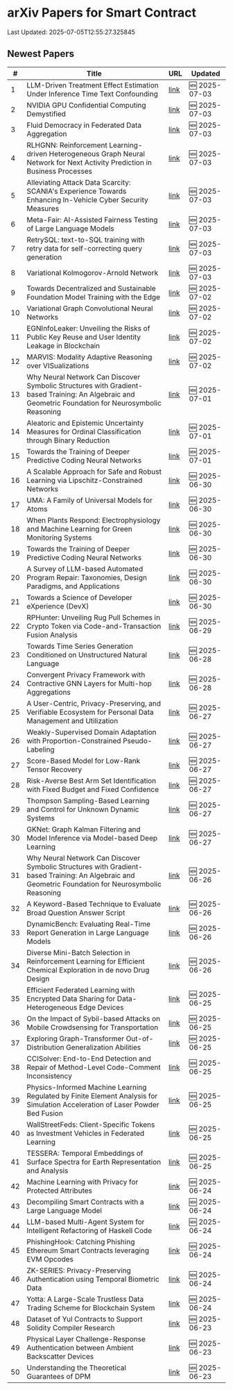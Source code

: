 # arXiv Papers for Smart Contract

Last Updated: 2025-07-05T12:55:27.325845

## Newest Papers

|\#|Title|URL|Updated|
|---|---|---|---|
|1|LLM-Driven Treatment Effect Estimation Under Inference Time Text Confounding|[link](http://arxiv.org/abs/2507.02843v1)|🆕 2025-07-03|
|2|NVIDIA GPU Confidential Computing Demystified|[link](http://arxiv.org/abs/2507.02770v1)|🆕 2025-07-03|
|3|Fluid Democracy in Federated Data Aggregation|[link](http://arxiv.org/abs/2507.02710v1)|🆕 2025-07-03|
|4|RLHGNN: Reinforcement Learning-driven Heterogeneous Graph Neural Network for Next Activity Prediction in Business Processes|[link](http://arxiv.org/abs/2507.02690v1)|🆕 2025-07-03|
|5|Alleviating Attack Data Scarcity: SCANIA's Experience Towards Enhancing In-Vehicle Cyber Security Measures|[link](http://arxiv.org/abs/2507.02607v1)|🆕 2025-07-03|
|6|Meta-Fair: AI-Assisted Fairness Testing of Large Language Models|[link](http://arxiv.org/abs/2507.02533v1)|🆕 2025-07-03|
|7|RetrySQL: text-to-SQL training with retry data for self-correcting query generation|[link](http://arxiv.org/abs/2507.02529v1)|🆕 2025-07-03|
|8|Variational Kolmogorov-Arnold Network|[link](http://arxiv.org/abs/2507.02466v1)|🆕 2025-07-03|
|9|Towards Decentralized and Sustainable Foundation Model Training with the Edge|[link](http://arxiv.org/abs/2507.01803v1)|🆕 2025-07-02|
|10|Variational Graph Convolutional Neural Networks|[link](http://arxiv.org/abs/2507.01699v1)|🆕 2025-07-02|
|11|EGNInfoLeaker: Unveiling the Risks of Public Key Reuse and User Identity Leakage in Blockchain|[link](http://arxiv.org/abs/2507.01635v1)|🆕 2025-07-02|
|12|MARVIS: Modality Adaptive Reasoning over VISualizations|[link](http://arxiv.org/abs/2507.01544v1)|🆕 2025-07-02|
|13|Why Neural Network Can Discover Symbolic Structures with Gradient-based Training: An Algebraic and Geometric Foundation for Neurosymbolic Reasoning|[link](http://arxiv.org/abs/2506.21797v2)|🆕 2025-07-01|
|14|Aleatoric and Epistemic Uncertainty Measures for Ordinal Classification through Binary Reduction|[link](http://arxiv.org/abs/2507.00733v1)|🆕 2025-07-01|
|15|Towards the Training of Deeper Predictive Coding Neural Networks|[link](http://arxiv.org/abs/2506.23800v2)|🆕 2025-07-01|
|16|A Scalable Approach for Safe and Robust Learning via Lipschitz-Constrained Networks|[link](http://arxiv.org/abs/2506.23977v1)|🆕 2025-06-30|
|17|UMA: A Family of Universal Models for Atoms|[link](http://arxiv.org/abs/2506.23971v1)|🆕 2025-06-30|
|18|When Plants Respond: Electrophysiology and Machine Learning for Green Monitoring Systems|[link](http://arxiv.org/abs/2506.23872v1)|🆕 2025-06-30|
|19|Towards the Training of Deeper Predictive Coding Neural Networks|[link](http://arxiv.org/abs/2506.23800v1)|🆕 2025-06-30|
|20|A Survey of LLM-based Automated Program Repair: Taxonomies, Design Paradigms, and Applications|[link](http://arxiv.org/abs/2506.23749v1)|🆕 2025-06-30|
|21|Towards a Science of Developer eXperience (DevX)|[link](http://arxiv.org/abs/2506.23715v1)|🆕 2025-06-30|
|22|RPHunter: Unveiling Rug Pull Schemes in Crypto Token via Code-and-Transaction Fusion Analysis|[link](http://arxiv.org/abs/2506.18398v2)|🆕 2025-06-29|
|23|Towards Time Series Generation Conditioned on Unstructured Natural Language|[link](http://arxiv.org/abs/2506.22927v1)|🆕 2025-06-28|
|24|Convergent Privacy Framework with Contractive GNN Layers for Multi-hop Aggregations|[link](http://arxiv.org/abs/2506.22727v1)|🆕 2025-06-28|
|25|A User-Centric, Privacy-Preserving, and Verifiable Ecosystem for Personal Data Management and Utilization|[link](http://arxiv.org/abs/2506.22606v1)|🆕 2025-06-27|
|26|Weakly-Supervised Domain Adaptation with Proportion-Constrained Pseudo-Labeling|[link](http://arxiv.org/abs/2506.22301v1)|🆕 2025-06-27|
|27|Score-Based Model for Low-Rank Tensor Recovery|[link](http://arxiv.org/abs/2506.22295v1)|🆕 2025-06-27|
|28|Risk-Averse Best Arm Set Identification with Fixed Budget and Fixed Confidence|[link](http://arxiv.org/abs/2506.22253v1)|🆕 2025-06-27|
|29|Thompson Sampling-Based Learning and Control for Unknown Dynamic Systems|[link](http://arxiv.org/abs/2506.22186v1)|🆕 2025-06-27|
|30|GKNet: Graph Kalman Filtering and Model Inference via Model-based Deep Learning|[link](http://arxiv.org/abs/2506.22004v1)|🆕 2025-06-27|
|31|Why Neural Network Can Discover Symbolic Structures with Gradient-based Training: An Algebraic and Geometric Foundation for Neurosymbolic Reasoning|[link](http://arxiv.org/abs/2506.21797v1)|🆕 2025-06-26|
|32|A Keyword-Based Technique to Evaluate Broad Question Answer Script|[link](http://arxiv.org/abs/2506.21461v1)|🆕 2025-06-26|
|33|DynamicBench: Evaluating Real-Time Report Generation in Large Language Models|[link](http://arxiv.org/abs/2506.21343v1)|🆕 2025-06-26|
|34|Diverse Mini-Batch Selection in Reinforcement Learning for Efficient Chemical Exploration in de novo Drug Design|[link](http://arxiv.org/abs/2506.21158v1)|🆕 2025-06-26|
|35|Efficient Federated Learning with Encrypted Data Sharing for Data-Heterogeneous Edge Devices|[link](http://arxiv.org/abs/2506.20644v1)|🆕 2025-06-25|
|36|On the Impact of Sybil-based Attacks on Mobile Crowdsensing for Transportation|[link](http://arxiv.org/abs/2506.20585v1)|🆕 2025-06-25|
|37|Exploring Graph-Transformer Out-of-Distribution Generalization Abilities|[link](http://arxiv.org/abs/2506.20575v1)|🆕 2025-06-25|
|38|CCISolver: End-to-End Detection and Repair of Method-Level Code-Comment Inconsistency|[link](http://arxiv.org/abs/2506.20558v1)|🆕 2025-06-25|
|39|Physics-Informed Machine Learning Regulated by Finite Element Analysis for Simulation Acceleration of Laser Powder Bed Fusion|[link](http://arxiv.org/abs/2506.20537v1)|🆕 2025-06-25|
|40|WallStreetFeds: Client-Specific Tokens as Investment Vehicles in Federated Learning|[link](http://arxiv.org/abs/2506.20518v1)|🆕 2025-06-25|
|41|TESSERA: Temporal Embeddings of Surface Spectra for Earth Representation and Analysis|[link](http://arxiv.org/abs/2506.20380v1)|🆕 2025-06-25|
|42|Machine Learning with Privacy for Protected Attributes|[link](http://arxiv.org/abs/2506.19836v1)|🆕 2025-06-24|
|43|Decompiling Smart Contracts with a Large Language Model|[link](http://arxiv.org/abs/2506.19624v1)|🆕 2025-06-24|
|44|LLM-based Multi-Agent System for Intelligent Refactoring of Haskell Code|[link](http://arxiv.org/abs/2506.19481v1)|🆕 2025-06-24|
|45|PhishingHook: Catching Phishing Ethereum Smart Contracts leveraging EVM Opcodes|[link](http://arxiv.org/abs/2506.19480v1)|🆕 2025-06-24|
|46|ZK-SERIES: Privacy-Preserving Authentication using Temporal Biometric Data|[link](http://arxiv.org/abs/2506.19393v1)|🆕 2025-06-24|
|47|Yotta: A Large-Scale Trustless Data Trading Scheme for Blockchain System|[link](http://arxiv.org/abs/2506.19368v1)|🆕 2025-06-24|
|48|Dataset of Yul Contracts to Support Solidity Compiler Research|[link](http://arxiv.org/abs/2506.19153v1)|🆕 2025-06-23|
|49|Physical Layer Challenge-Response Authentication between Ambient Backscatter Devices|[link](http://arxiv.org/abs/2506.18767v1)|🆕 2025-06-23|
|50|Understanding the Theoretical Guarantees of DPM|[link](http://arxiv.org/abs/2506.18685v1)|🆕 2025-06-23|
